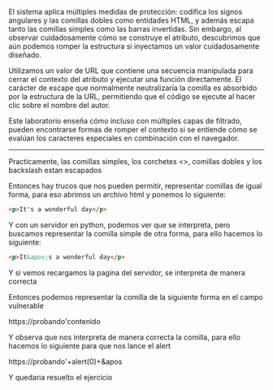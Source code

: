 
El sistema aplica múltiples medidas de protección: codifica los signos angulares y las comillas dobles como entidades HTML, y además escapa tanto las comillas simples como las barras invertidas. Sin embargo, al observar cuidadosamente cómo se construye el atributo, descubrimos que aún podemos romper la estructura si inyectamos un valor cuidadosamente diseñado.

Utilizamos un valor de URL que contiene una secuencia manipulada para cerrar el contexto del atributo y ejecutar una función directamente. El carácter de escape que normalmente neutralizaría la comilla es absorbido por la estructura de la URL, permitiendo que el código se ejecute al hacer clic sobre el nombre del autor.

Este laboratorio enseña cómo incluso con múltiples capas de filtrado, pueden encontrarse formas de romper el contexto si se entiende cómo se evalúan los caracteres especiales en combinación con el navegador.

------
Practicamente, las comillas simples, los corchetes <>, comillas dobles y los backslash estan escapados

Entonces hay trucos que nos pueden permitir, representar comillas de igual forma, para eso abrimos un archivo html y ponemos lo siguiente:

```html
<p>It's a wonderful day</p>
```

Y con un servidor en python, podemos ver que se interpreta, pero buscamos representar la comilla simple de otra forma, para ello hacemos lo siguiente:

```html
<p>It&apos;s a wonderful day</p>
```

Y si vemos recargamos la pagina del servidor, se interpreta de manera correcta

Entonces podemos representar la comilla de la siguiente forma en el campo vulnerable

https://probando&apos;contenido

Y observa que nos interpreta de manera correcta la comilla, para ello hacemos lo siguiente para que nos lance el alert

https://probando&apos;+alert(0)+&apos

Y quedaria resuelto el ejercicio

